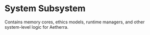 # System Subsystem

Contains memory cores, ethics models, runtime managers, and other system-level logic for Aetherra.
